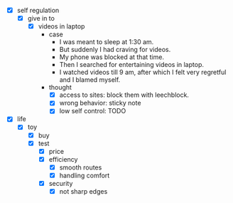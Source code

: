 - [x] self regulation
    - [x] give in to
        - [x] videos in laptop
            - case
                - I was meant to sleep at 1:30 am.
                - But suddenly I had craving for videos.
                - My phone was blocked at that time.
                - Then I searched for entertaining videos in laptop.
                - I watched videos till 9 am, after which I felt very regretful and I blamed myself. 
            - thought
                - [x] access to sites: block them with leechblock.
                - [x] wrong behavior: sticky note
                - [x] low self control: TODO
- [x] life
    - [x] toy
        - [x] buy
        - [x] test
            - [x] price
            - [x] efficiency
                - [x] smooth routes
                - [x] handling comfort
            - [x] security
                - [x] not sharp edges